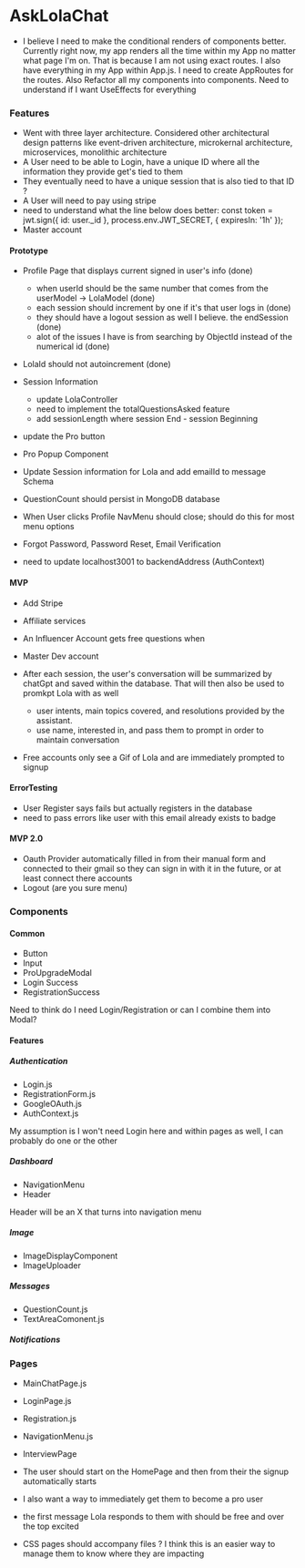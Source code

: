 # AskLolaChat

- I believe I need to make the conditional renders of components better. Currently right now, my app renders all the time within my App no matter what page I'm on. That is because I am not using exact routes. I also have everything in my App within App.js. I need to create AppRoutes for the routes. Also Refactor all my components into components. Need to understand if I want UseEffects for everything

### Features
- Went with three layer architecture. Considered other architectural design patterns like event-driven architecture, microkernal architecture, microservices, monolithic architecture
- A User need to be able to Login, have a unique ID where all the information they provide get's tied to them
- They eventually need to have a unique session that is also tied to that ID ? 
- A User will need to pay using stripe
- need to understand what the line below does better:
        const token = jwt.sign({ id: user._id }, process.env.JWT_SECRET, { expiresIn: '1h' });
- Master account 
 

#### Prototype
- Profile Page that displays current signed in user's info (done)
  - when userId should be the same number that comes from the userModel -> LolaModel (done)
  - each session should increment by one if it's that user logs in (done)
  - they should have a logout session as well I believe. the endSession (done)
  - alot of the issues I have is from searching by ObjectId instead of the numerical id (done)
- LolaId should not autoincrement (done)

- Session Information
  - update LolaController
  - need to implement the totalQuestionsAsked feature
  - add sessionLength where session End - session Beginning

- update the Pro button
- Pro Popup Component
- Update Session information for Lola and add emailId to message Schema
- QuestionCount should persist in MongoDB database
- When User clicks Profile NavMenu should close; should do this for most menu options
- Forgot Password, Password Reset, Email Verification
- need to update localhost3001 to backendAddress (AuthContext)


#### MVP
- Add Stripe
- Affiliate services
- An Influencer Account gets free questions when 
- Master Dev account
- After each session, the user's conversation will be summarized by chatGpt and saved within the database. That will then also be used to promkpt Lola with as well
  - user intents, main topics covered, and resolutions provided by the assistant.
  - use name, interested in, and pass them to prompt in order to maintain conversation

- Free accounts only see a Gif of Lola and are immediately prompted to signup

 #### ErrorTesting
 - User Register says fails but actually registers in the database
- need to pass errors like user with this email already exists to badge

#### MVP 2.0
- Oauth Provider automatically filled in from their manual form and connected to their gmail so they can sign in with it in the future, or at least connect there accounts
- Logout (are you sure menu)



### Components
#### Common
- Button
- Input
- ProUpgradeModal
- Login Success
- RegistrationSuccess

Need to think do I need Login/Registration or can I combine them into Modal?


#### Features
##### Authentication
- Login.js
- RegistrationForm.js
- GoogleOAuth.js
- AuthContext.js

My assumption is I won't need Login here and within pages as well, I can probably do one or the other
##### Dashboard
- NavigationMenu
- Header

Header will be an X that turns into navigation menu

##### Image
- ImageDisplayComponent
- ImageUploader

##### Messages
- QuestionCount.js
- TextAreaComonent.js

##### Notifications


### Pages
- MainChatPage.js
- LoginPage.js
- Registration.js
- NavigationMenu.js 
- InterviewPage

- The user should start on the HomePage and then from their the signup automatically starts
- I also want a way to immediately get them to become a pro user
- the first message Lola responds to them with should be free and over the top excited
- CSS pages should accompany files ? I think this is an easier way to manage them to know where they are impacting
 





